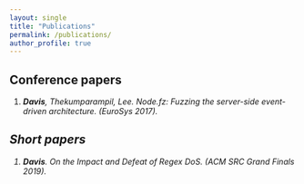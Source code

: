 ```yaml
---
layout: single
title: "Publications"
permalink: /publications/
author_profile: true
---
```


## Conference papers

1. <a href="{{ site.url }}/{{ site.baseurl }}/{{ site.filesurl }}/publications/DavisThekumparampilLee-NodeFz-EuroSys17.pdf"><i class="fas fa-file-text-o"/></a> <a href="{{ site.url }}/{{ site.baseurl }}/{{ site.filesurl }}/publications/DavisThekumparampilLee-NodeFz-EuroSys17.pdf"><i class="fas fa-file-powerpoint-o"/></a> <a href="{{ site.url }}/{{ site.baseurl }}/{{ site.filesurl }}/publications/https://github.com/VTLeeLab/NodeFz"><i class="fas fa-camera"/></a>**Davis**, Thekumparampil, Lee. *Node.fz: Fuzzing the server-side event-driven architecture*. (EuroSys 2017).
## Short papers

1. <i class="fas fa-trophy"/> <a href="{{ site.url }}/{{ site.baseurl }}/{{ site.filesurl }}/publications/Davis-ACMSRCGrandFinals-2019.pdf"><i class="fas fa-file-text-o"/></a>**Davis**. *On the Impact and Defeat of Regex DoS*. (ACM SRC Grand Finals 2019).
